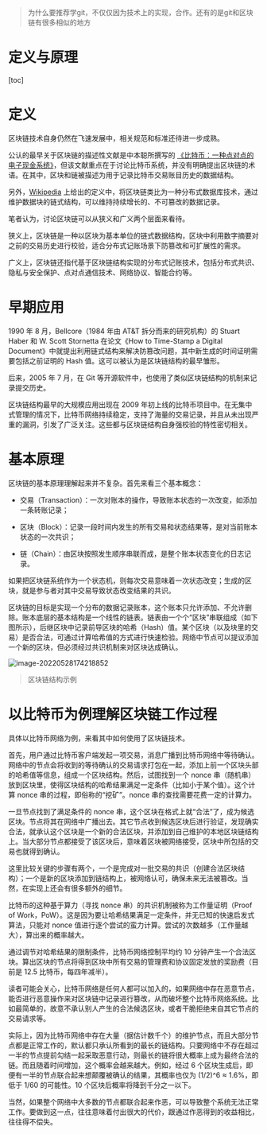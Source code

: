> 为什么要推荐学git，不仅仅因为技术上的实现，合作。还有的是git和区块链有很多相似的地方

# 定义与原理

[toc]

# 定义

区块链技术自身仍然在飞速发展中，相关规范和标准还待进一步成熟。

公认的最早关于区块链的描述性文献是中本聪所撰写的 [《比特币：一种点对点的电子现金系统》](https://bitcoin.org/bitcoin.pdf)，但该文献重点在于讨论比特币系统，并没有明确提出区块链的术语。在其中，区块和链被描述为用于记录比特币交易账目历史的数据结构。

另外，[Wikipedia](https://en.wikipedia.org/wiki/Blockchain) 上给出的定义中，将区块链类比为一种分布式数据库技术，通过维护数据块的链式结构，可以维持持续增长的、不可篡改的数据记录。

笔者认为，讨论区块链可以从狭义和广义两个层面来看待。

狭义上，区块链是一种以区块为基本单位的链式数据结构，区块中利用数字摘要对之前的交易历史进行校验，适合分布式记账场景下防篡改和可扩展性的需求。

广义上，区块链还指代基于区块链结构实现的分布式记账技术，包括分布式共识、隐私与安全保护、点对点通信技术、网络协议、智能合约等。

# 早期应用

1990 年 8 月，Bellcore（1984 年由 AT&T 拆分而来的研究机构）的 Stuart Haber 和 W. Scott Stornetta 在论文《How to Time-Stamp a Digital Document》中就提出利用链式结构来解决防篡改问题，其中新生成的时间证明需要包括之前证明的 Hash 值。这可以被认为是区块链结构的最早雏形。

后来，2005 年 7 月，在 Git 等开源软件中，也使用了类似区块链结构的机制来记录提交历史。

区块链结构最早的大规模应用出现在 2009 年初上线的比特币项目中。在无集中式管理的情况下，比特币网络持续稳定，支持了海量的交易记录，并且从未出现严重的漏洞，引发了广泛关注。这些都与区块链结构自身强校验的特性密切相关。

# 基本原理

区块链的基本原理理解起来并不复杂。首先来看三个基本概念：

- 交易（Transaction）：一次对账本的操作，导致账本状态的一次改变，如添加一条转账记录；

- 区块（Block）：记录一段时间内发生的所有交易和状态结果等，是对当前账本状态的一次共识；

- 链（Chain）：由区块按照发生顺序串联而成，是整个账本状态变化的日志记录。

如果把区块链系统作为一个状态机，则每次交易意味着一次状态改变；生成的区块，就是参与者对其中交易导致状态改变结果的共识。

区块链的目标是实现一个分布的数据记录账本，这个账本只允许添加、不允许删除。账本底层的基本结构是一个线性的链表。链表由一个个“区块”串联组成（如下图所示），后继区块中记录前导区块的哈希（Hash）值。某个区块（以及块里的交易）是否合法，可通过计算哈希值的方式进行快速检验。网络中节点可以提议添加一个新的区块，但必须经过共识机制来对区块达成确认。

![image-20220528174218852](C:\Users\smile\Desktop\区块链\C_Universal_Brockchain\image\zqGbr4vjloYXSQ6.png)

> 区块链结构示例



# 以比特币为例理解区块链工作过程

具体以比特币网络为例，来看其中如何使用了区块链技术。

首先，用户通过比特币客户端发起一项交易，消息广播到比特币网络中等待确认。网络中的节点会将收到的等待确认的交易请求打包在一起，添加上前一个区块头部的哈希值等信息，组成一个区块结构。然后，试图找到一个 nonce 串（随机串）放到区块里，使得区块结构的哈希结果满足一定条件（比如小于某个值）。这个计算 nonce 串的过程，即俗称的“挖矿”。nonce 串的查找需要花费一定的计算力。

一旦节点找到了满足条件的 nonce 串，这个区块在格式上就“合法”了，成为候选区块。节点将其在网络中广播出去。其它节点收到候选区块后进行验证，发现确实合法，就承认这个区块是一个新的合法区块，并添加到自己维护的本地区块链结构上。当大部分节点都接受了该区块后，意味着区块被网络接受，区块中所包括的交易也就得到确认。

这里比较关键的步骤有两个，一个是完成对一批交易的共识（创建合法区块结构）；一个是新的区块添加到链结构上，被网络认可，确保未来无法被篡改。当然，在实现上还会有很多额外的细节。

比特币的这种基于算力（寻找 nonce 串）的共识机制被称为工作量证明（Proof of Work，PoW）。这是因为要让哈希结果满足一定条件，并无已知的快速启发式算法，只能对 nonce 值进行逐个尝试的蛮力计算。尝试的次数越多（工作量越大），算出来的概率越大。

通过调节对哈希结果的限制条件，比特币网络控制平均约 10 分钟产生一个合法区块。算出区块的节点将得到区块中所有交易的管理费和协议固定发放的奖励费（目前是 12.5 比特币，每四年减半）。

读者可能会关心，比特币网络是任何人都可以加入的，如果网络中存在恶意节点，能否进行恶意操作来对区块链中记录进行篡改，从而破坏整个比特币网络系统。比如最简单的，故意不承认别人产生的合法候选区块，或者干脆拒绝来自其它节点的交易请求等。

实际上，因为比特币网络中存在大量（据估计数千个）的维护节点，而且大部分节点都是正常工作的，默认都只承认所看到的最长的链结构。只要网络中不存在超过一半的节点提前勾结一起采取恶意行动，则最长的链将很大概率上成为最终合法的链。而且随着时间增加，这个概率会越来越大。例如，经过 6 个区块生成后，即便有一半的节点联合起来想颠覆被确认的结果，其概率也仅为 (1/2)^6 ≈ 1.6%，即低于 1/60 的可能性。10 个区块后概率将降到千分之一以下。

当然，如果整个网络中大多数的节点都联合起来作恶，可以导致整个系统无法正常工作。要做到这一点，往往意味着付出很大的代价，跟通过作恶得到的收益相比，往往得不偿失。